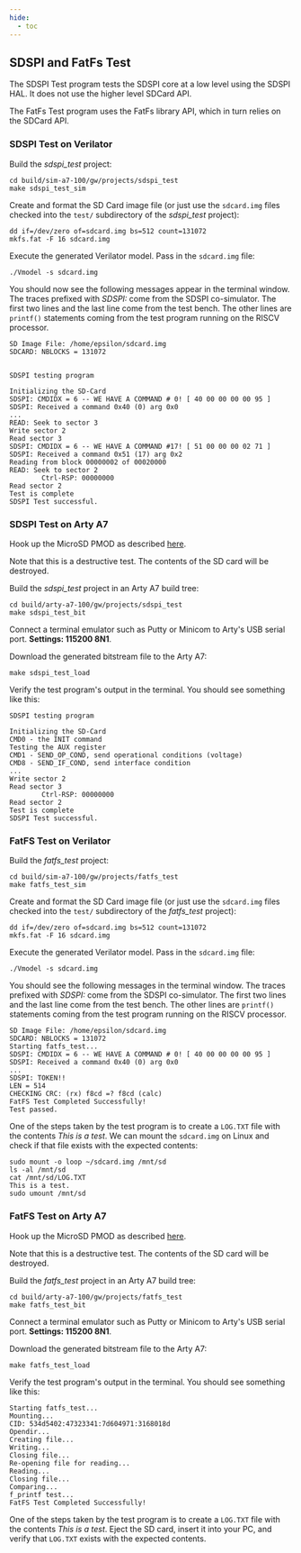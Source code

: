 ```yaml
---
hide:
  - toc
---
```


## SDSPI and FatFs Test

The SDSPI Test program tests the SDSPI core at a low level using the SDSPI HAL. It does not use the higher level SDCard API.

The FatFs Test program uses the FatFs library API, which in turn relies on the
SDCard API.

### SDSPI Test on Verilator

Build the *sdspi_test* project:

```
cd build/sim-a7-100/gw/projects/sdspi_test
make sdspi_test_sim
```

Create and format the SD Card image file (or just use the `sdcard.img` files checked into the `test/` subdirectory of the *sdspi_test* project):

```
dd if=/dev/zero of=sdcard.img bs=512 count=131072
mkfs.fat -F 16 sdcard.img
```

Execute the generated Verilator model. Pass in the `sdcard.img` file:

```
./Vmodel -s sdcard.img
```

You should now see the following messages appear in the terminal window. The traces prefixed with *SDSPI:* come from the SDSPI co-simulator. The first two lines and the last line come from the test bench. The other lines are `printf()` statements coming from the test program running on the RISCV processor.

```
SD Image File: /home/epsilon/sdcard.img
SDCARD: NBLOCKS = 131072


SDSPI testing program

Initializing the SD-Card
SDSPI: CMDIDX = 6 -- WE HAVE A COMMAND # 0! [ 40 00 00 00 00 95 ]
SDSPI: Received a command 0x40 (0) arg 0x0
...
READ: Seek to sector 3
Write sector 2
Read sector 3
SDSPI: CMDIDX = 6 -- WE HAVE A COMMAND #17! [ 51 00 00 00 02 71 ]
SDSPI: Received a command 0x51 (17) arg 0x2
Reading from block 00000002 of 00020000
READ: Seek to sector 2
		Ctrl-RSP: 00000000
Read sector 2
Test is complete
SDSPI Test successful.
```

### SDSPI Test on Arty A7

Hook up the MicroSD PMOD as described [here](pmods.md#microsd-pmod).

Note that this is a destructive test. The contents of the SD card will be destroyed.

Build the *sdspi_test* project in an Arty A7 build tree:

```
cd build/arty-a7-100/gw/projects/sdspi_test
make sdspi_test_bit
```

Connect a terminal emulator such as Putty or Minicom to Arty's USB serial port. **Settings: 115200 8N1**.

Download the generated bitstream file to the Arty A7:

```
make sdspi_test_load
```

Verify the test program's output in the terminal. You should see something like this:

```
SDSPI testing program

Initializing the SD-Card
CMD0 - the INIT command
Testing the AUX register
CMD1 - SEND_OP_COND, send operational conditions (voltage)
CMD8 - SEND_IF_COND, send interface condition
...
Write sector 2
Read sector 3
		Ctrl-RSP: 00000000
Read sector 2
Test is complete
SDSPI Test successful.
```

### FatFS Test on Verilator

Build the *fatfs_test* project:

```
cd build/sim-a7-100/gw/projects/fatfs_test
make fatfs_test_sim
```

Create and format the SD Card image file (or just use the `sdcard.img` files checked into the `test/` subdirectory of the *fatfs_test* project):

```
dd if=/dev/zero of=sdcard.img bs=512 count=131072
mkfs.fat -F 16 sdcard.img
```

   Execute the generated Verilator model. Pass in the `sdcard.img` file:

```
./Vmodel -s sdcard.img
```

You should see the following messages in the terminal window. The traces prefixed with *SDSPI:* come from the SDSPI co-simulator. The first two lines and the last line come from the test bench. The other lines are `printf()` statements coming from the test program running on the RISCV processor.

```
SD Image File: /home/epsilon/sdcard.img
SDCARD: NBLOCKS = 131072
Starting fatfs_test...
SDSPI: CMDIDX = 6 -- WE HAVE A COMMAND # 0! [ 40 00 00 00 00 95 ]
SDSPI: Received a command 0x40 (0) arg 0x0
...
SDSPI: TOKEN!!
LEN = 514
CHECKING CRC: (rx) f8cd =? f8cd (calc)
FatFS Test Completed Successfully!
Test passed.
```

One of the steps taken by the test program is to create a `LOG.TXT` file with the contents *This is a test*. We can mount the `sdcard.img` on Linux and check if that file exists with the expected contents:

```
sudo mount -o loop ~/sdcard.img /mnt/sd
ls -al /mnt/sd
cat /mnt/sd/LOG.TXT
This is a test.
sudo umount /mnt/sd
```

### FatFS Test on Arty A7

Hook up the MicroSD PMOD as described [here](pmods.md#microsd-pmod).

Note that this is a destructive test. The contents of the SD card will be destroyed.

Build the *fatfs_test* project in an Arty A7 build tree:

```
cd build/arty-a7-100/gw/projects/fatfs_test
make fatfs_test_bit
```

Connect a terminal emulator such as Putty or Minicom to Arty's USB serial port. **Settings: 115200 8N1**.

Download the generated bitstream file to the Arty A7:

```
make fatfs_test_load
```

Verify the test program's output in the terminal. You should see something like this:

```
Starting fatfs_test...
Mounting...
CID: 534d5402:47323341:7d604971:3168018d
Opendir...
Creating file...
Writing...
Closing file...
Re-opening file for reading...
Reading...
Closing file...
Comparing...
f_printf test...
FatFS Test Completed Successfully!
```

One of the steps taken by the test program is to create a `LOG.TXT` file with the contents *This is a test*. Eject the SD card, insert it into your PC, and verify that `LOG.TXT` exists with the expected contents.

&nbsp;
